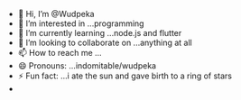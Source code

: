 - 👋 Hi, I’m @Wudpeka
- 👀 I’m interested in ...programming
- 🌱 I’m currently learning ...node.js and flutter
- 💞️ I’m looking to collaborate on ...anything at all
- 📫 How to reach me ...
- 😄 Pronouns: ...indomitable/wudpeka
- ⚡ Fun fact: ...i ate the sun and gave birth to a ring of stars
- 

<!---
Wudpeka/Wudpeka is a ✨ special ✨ repository because its `README.md` (this file) appears on your GitHub profile.
You can click the Preview link to take a look at your changes.
--->
